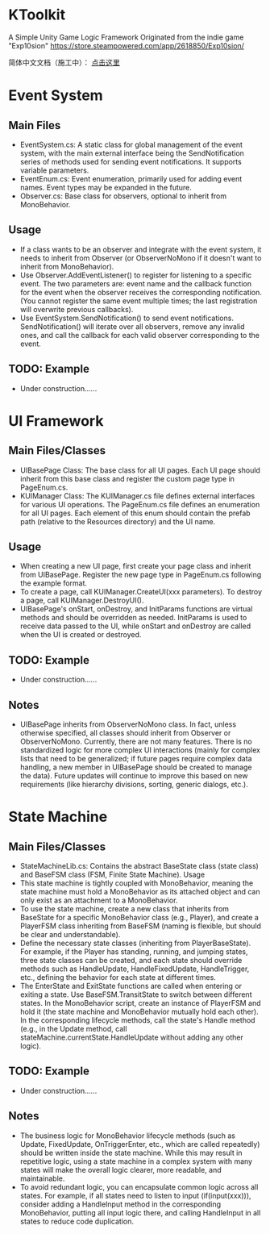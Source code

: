 # KToolkit
A Simple Unity Game Logic Framework
Originated from the indie game "Exp10sion"
<u>https://store.steampowered.com/app/2618850/Exp10sion/</u>

简体中文文档（施工中）：
<u>[点击这里](https://github.com/cortexA233/KToolkit/blob/main/README_CN.md)</u>

# Event System
## Main Files
* EventSystem.cs: A static class for global management of the event system, with the main external interface being the SendNotification series of methods used for sending event notifications. It supports variable parameters.
* EventEnum.cs: Event enumeration, primarily used for adding event names. Event types may be expanded in the future.
* Observer.cs: Base class for observers, optional to inherit from MonoBehavior.
## Usage
* If a class wants to be an observer and integrate with the event system, it needs to inherit from Observer (or ObserverNoMono if it doesn't want to inherit from MonoBehavior).
* Use Observer.AddEventListener() to register for listening to a specific event. The two parameters are: event name and the callback function for the event when the observer receives the corresponding notification. (You cannot register the same event multiple times; the last registration will overwrite previous callbacks).
* Use EventSystem.SendNotification() to send event notifications. SendNotification() will iterate over all observers, remove any invalid ones, and call the callback for each valid observer corresponding to the event.
## TODO: Example
* Under construction......


# UI Framework
## Main Files/Classes
* UIBasePage Class: The base class for all UI pages. Each UI page should inherit from this base class and register the custom page type in PageEnum.cs.
* KUIManager Class: The KUIManager.cs file defines external interfaces for various UI operations. The PageEnum.cs file defines an enumeration for all UI pages. Each element of this enum should contain the prefab path (relative to the Resources directory) and the UI name.
## Usage
* When creating a new UI page, first create your page class and inherit from UIBasePage.
Register the new page type in PageEnum.cs following the example format.
* To create a page, call KUIManager.CreateUI<xxxPage>(xxx parameters). To destroy a page, call KUIManager.DestroyUI<xxxPage>().
* UIBasePage's onStart, onDestroy, and InitParams functions are virtual methods and should be overridden as needed. InitParams is used to receive data passed to the UI, while onStart and onDestroy are called when the UI is created or destroyed.
## TODO: Example
* Under construction......
## Notes
* UIBasePage inherits from ObserverNoMono class. In fact, unless otherwise specified, all classes should inherit from Observer or ObserverNoMono.
Currently, there are not many features. There is no standardized logic for more complex UI interactions (mainly for complex lists that need to be generalized; if future pages require complex data handling, a new member in UIBasePage should be created to manage the data). Future updates will continue to improve this based on new requirements (like hierarchy divisions, sorting, generic dialogs, etc.).

# State Machine
## Main Files/Classes
* StateMachineLib.cs: Contains the abstract BaseState class (state class) and BaseFSM class (FSM, Finite State Machine).
Usage
* This state machine is tightly coupled with MonoBehavior, meaning the state machine must hold a MonoBehavior as its attached object and can only exist as an attachment to a MonoBehavior.
* To use the state machine, create a new class that inherits from BaseState for a specific MonoBehavior class (e.g., Player), and create a PlayerFSM class inheriting from BaseFSM (naming is flexible, but should be clear and understandable).
* Define the necessary state classes (inheriting from PlayerBaseState). For example, if the Player has standing, running, and jumping states, three state classes can be created, and each state should override methods such as HandleUpdate, HandleFixedUpdate, HandleTrigger, etc., defining the behavior for each state at different times.
* The EnterState and ExitState functions are called when entering or exiting a state. Use BaseFSM.TransitState to switch between different states.
In the MonoBehavior script, create an instance of PlayerFSM and hold it (the state machine and MonoBehavior mutually hold each other). In the corresponding lifecycle methods, call the state's Handle method (e.g., in the Update method, call stateMachine.currentState.HandleUpdate without adding any other logic).
## TODO: Example
* Under construction......
## Notes
* The business logic for MonoBehavior lifecycle methods (such as Update, FixedUpdate, OnTriggerEnter, etc., which are called repeatedly) should be written inside the state machine. While this may result in repetitive logic, using a state machine in a complex system with many states will make the overall logic clearer, more readable, and maintainable.
* To avoid redundant logic, you can encapsulate common logic across all states. For example, if all states need to listen to input (if(input(xxx))), consider adding a HandleInput method in the corresponding MonoBehavior, putting all input logic there, and calling HandleInput in all states to reduce code duplication.
